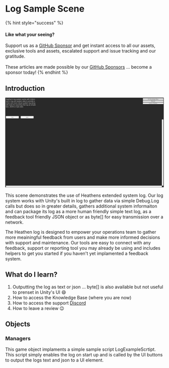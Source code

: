 # Log Sample Scene

{% hint style="success" %}
#### Like what your seeing?

Support us as a [GitHub Sponsor](../../../../become-a-sponsor/) and get instant access to all our assets, exclusive tools and assets, escalated support and issue tracking and our gratitude.\
\
These articles are made possible by our [GitHub Sponsors](../../../../become-a-sponsor/) ... become a sponsor today!
{% endhint %}

## Introduction

![](<../../../../.gitbook/assets/image (180) (1) (1) (1).png>)

This scene demonstrates the use of Heathens extended system log. Our log system works with Unity's built in log to gather data via simple Debug.Log calls but does so in greater details, gathers additional system informaiton and can package its log as a more human friendly simple text log, as a feedback tool friendly JSON object or as byte\[] for easy transmission over a network.

The Heathen log is designed to empower your operations team to gather more meainingful feedback from users and make more informed decisions with support and maintenance. Our tools are easy to connect with any feedback, support or reporting tool you may already be using and includes helpers to get you started if you haven't yet implamented a feedback system.

## What do I learn?

1. Outputting the log as text or json ... byte\[] is also available but not useful to prenset in Unity's UI :smile:
2. How to access the Knowledge Base (where you are now)
3. How to access the support [Discord ](https://discord.gg/6X3xrRc)
4. How to leave a review 😉

## Objects

### Managers

This game object implaments a simple sample script LogExampleScrtipt. This script simply enables the log on start up and is called by the UI buttons to output the logs text and json to a UI element.
